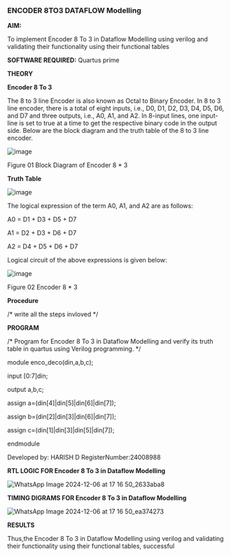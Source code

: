 ### ENCODER 8TO3 DATAFLOW Modelling

**AIM:**

To implement  Encoder 8 To 3 in Dataflow Modelling using verilog and validating their functionality using their functional tables

**SOFTWARE REQUIRED:** Quartus prime

**THEORY**

**Encoder 8 To 3**

The 8 to 3 line Encoder is also known as Octal to Binary Encoder. In 8 to 3 line encoder, there is a total of eight inputs, i.e., D0, D1, D2, D3, D4, D5, D6, and D7 and three outputs, i.e., A0, A1, and A2. In 8-input lines, one input-line is set to true at a time to get the respective binary code in the output side. Below are the block diagram and the truth table of the 8 to 3 line encoder.

![image](https://github.com/naavaneetha/ENCODER8TO3DATAFLOW/assets/154305477/0bc242c1-eb9e-4c47-afe5-30428470efc3)

Figure 01  Block Diagram of Encoder 8 * 3

**Truth Table**

![image](https://github.com/naavaneetha/ENCODER8TO3DATAFLOW/assets/154305477/35496b14-ae6e-4cd1-9abd-d6736b576575)

The logical expression of the term A0, A1, and A2 are as follows:

A0 = D1 + D3 + D5 + D7

A1 = D2 + D3 + D6 + D7

A2 = D4 + D5 + D6 + D7

Logical circuit of the above expressions is given below:

![image](https://github.com/naavaneetha/ENCODER8TO3DATAFLOW/assets/154305477/95acaee6-c873-4c75-89eb-ef09fb158053)

Figure 02  Encoder 8 * 3

**Procedure**

/* write all the steps invloved */

**PROGRAM**

/* Program for Encoder 8 To 3 in Dataflow Modelling and verify its truth table in quartus using Verilog programming. */

module enco_deco(din,a,b,c);

 input [0:7]din;
 
 output a,b,c;
 
 assign a=(din[4]|din[5]|din[6]|din[7]);
 
 assign b=(din[2]|din[3]|din[6]|din[7]);
 
 assign c=(din[1]|din[3]|din[5]|din[7]);
 
 endmodule
  

Developed by:
HARISH D 
RegisterNumber:24008988


**RTL LOGIC FOR Encoder 8 To 3 in Dataflow Modelling**

![WhatsApp Image 2024-12-06 at 17 16 50_2633aba8](https://github.com/user-attachments/assets/46abd936-9fe9-44da-9c3a-44e0e55b079e)

**TIMING DIGRAMS FOR Encoder 8 To 3 in Dataflow Modelling**

![WhatsApp Image 2024-12-06 at 17 16 50_ea374273](https://github.com/user-attachments/assets/ebe86dc7-d4b2-43a6-ac5d-7293c623bab6)

**RESULTS**

Thus,the  Encoder 8 To 3 in Dataflow Modelling using verilog and validating their functionality using their functional tables, successful


